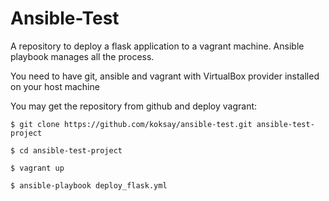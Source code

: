 Ansible-Test
============

A repository to deploy a flask application to a vagrant machine.
Ansible playbook manages all the process.

You need to have git, ansible and vagrant with VirtualBox provider installed on your host machine

You may get the repository from github and deploy vagrant:

```
$ git clone https://github.com/koksay/ansible-test.git ansible-test-project

$ cd ansible-test-project

$ vagrant up

$ ansible-playbook deploy_flask.yml
```

